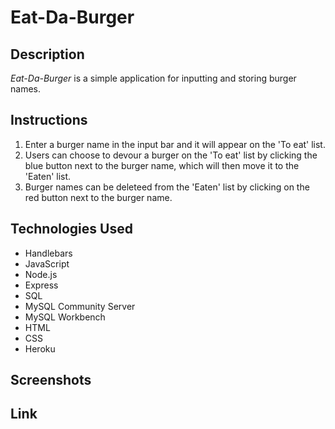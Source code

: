 # Eat-Da-Burger

## Description 

*Eat-Da-Burger* is a simple application for inputting and storing burger names.

## Instructions

1. Enter a burger name in the input bar and it will appear on the 'To eat' list.
2. Users can choose to devour a burger on the 'To eat' list by clicking the blue button next to the burger name, which will then move it to the 'Eaten' list.
3. Burger names can be deleteed from the 'Eaten' list by clicking on the red button next to the burger name. 

## Technologies Used 

- Handlebars
- JavaScript
- Node.js
- Express
- SQL 
- MySQL Community Server
- MySQL Workbench
- HTML
- CSS 
- Heroku

## Screenshots

## Link